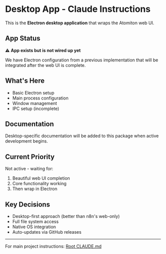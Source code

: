 # Desktop App - Claude Instructions

This is the **Electron desktop application** that wraps the Atomiton web UI.

## App Status

⚠️ **App exists but is not wired up yet**

We have Electron configuration from a previous implementation that will be integrated after the web UI is complete.

## What's Here

- Basic Electron setup
- Main process configuration
- Window management
- IPC setup (incomplete)

## Documentation

Desktop-specific documentation will be added to this package when active development begins.

## Current Priority

Not active - waiting for:

1. Beautiful web UI completion
2. Core functionality working
3. Then wrap in Electron

## Key Decisions

- Desktop-first approach (better than n8n's web-only)
- Full file system access
- Native OS integration
- Auto-updates via GitHub releases

---

For main project instructions: [Root CLAUDE.md](../../../.claude/CLAUDE.md)

